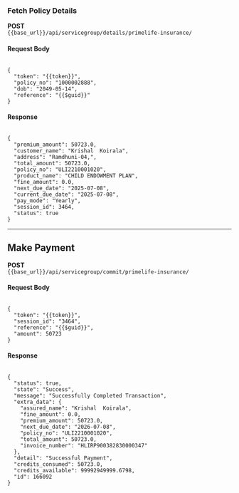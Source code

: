 
### Fetch Policy Details  
**POST**  
`{{base_url}}/api/servicegroup/details/primelife-insurance/`

#### Request Body

<pre><code class="json">
{
  "token": "{{token}}",
  "policy_no": "1000002888",
  "dob": "2049-05-14",
  "reference": "{{$guid}}"
}
</code></pre>

#### Response

<pre><code class="json">
{
  "premium_amount": 50723.0,
  "customer_name": "Krishal  Koirala",
  "address": "Ramdhuni-04,",
  "total_amount": 50723.0,
  "policy_no": "ULI2210001020",
  "product_name": "CHILD ENDOWMENT PLAN",
  "fine_amount": 0.0,
  "next_due_date": "2025-07-08",
  "current_due_date": "2025-07-08",
  "pay_mode": "Yearly",
  "session_id": 3464,
  "status": true
}
</code></pre>

---

## Make Payment  
**POST**  
`{{base_url}}/api/servicegroup/commit/primelife-insurance/`

#### Request Body

<pre><code class="json">
{
  "token": "{{token}}",
  "session_id": "3464",
  "reference": "{{$guid}}",
  "amount": 50723
}
</code></pre>

#### Response

<pre><code class="json">
{
  "status": true,
  "state": "Success",
  "message": "Successfully Completed Transaction",
  "extra_data": {
    "assured_name": "Krishal  Koirala",
    "fine_amount": 0.0,
    "premium_amount": 50723.0,
    "next_due_date": "2026-07-08",
    "policy_no": "ULI2210001020",
    "total_amount": 50723.0,
    "invoice_number": "HLIRP900382830000347"
  },
  "detail": "Successful Payment",
  "credits_consumed": 50723.0,
  "credits_available": 99992949999.6798,
  "id": 166092
}
</code></pre>
